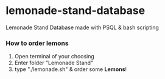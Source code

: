 # lemonade-stand-database
Lemonade Stand Database made with PSQL &amp; bash scripting

### How to order lemons
1. Open terminal of your choosing
2. Enter folder "Lemonade Stand"
3. type "./lemonade.sh" & order some **Lemons**!
